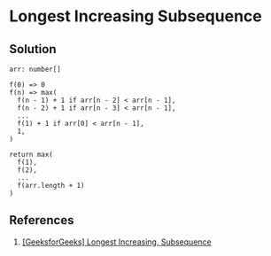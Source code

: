 # Longest Increasing Subsequence

## Solution

```text
arr: number[]

f(0) => 0
f(n) => max(
  f(n - 1) + 1 if arr[n - 2] < arr[n - 1],
  f(n - 2) + 1 if arr[n - 3] < arr[n - 1],
  ...
  f(1) + 1 if arr[0] < arr[n - 1],
  1,
)

return max(
  f(1),
  f(2),
  ...
  f(arr.length + 1)
)
```

## References

1. [[GeeksforGeeks] Longest Increasing, Subsequence](https://www.geeksforgeeks.org/longest-increasing-subsequence-dp-3/)

